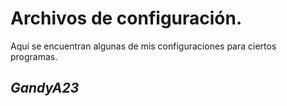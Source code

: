 # Archivos de configuración.

Aquí se encuentran algunas de mis configuraciones para ciertos programas.

## _GandyA23_
